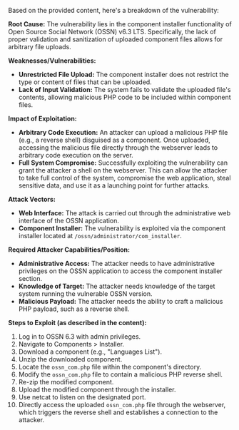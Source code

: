 Based on the provided content, here's a breakdown of the vulnerability:

**Root Cause:**
The vulnerability lies in the component installer functionality of Open Source Social Network (OSSN) v6.3 LTS. Specifically, the lack of proper validation and sanitization of uploaded component files allows for arbitrary file uploads.

**Weaknesses/Vulnerabilities:**
- **Unrestricted File Upload:** The component installer does not restrict the type or content of files that can be uploaded.
- **Lack of Input Validation:** The system fails to validate the uploaded file's contents, allowing malicious PHP code to be included within component files.

**Impact of Exploitation:**
- **Arbitrary Code Execution:** An attacker can upload a malicious PHP file (e.g., a reverse shell) disguised as a component. Once uploaded, accessing the malicious file directly through the webserver leads to arbitrary code execution on the server.
- **Full System Compromise:** Successfully exploiting the vulnerability can grant the attacker a shell on the webserver. This can allow the attacker to take full control of the system, compromise the web application, steal sensitive data, and use it as a launching point for further attacks.

**Attack Vectors:**
- **Web Interface:** The attack is carried out through the administrative web interface of the OSSN application.
- **Component Installer:** The vulnerability is exploited via the component installer located at `/ossn/administrator/com_installer`.

**Required Attacker Capabilities/Position:**
- **Administrative Access:** The attacker needs to have administrative privileges on the OSSN application to access the component installer section.
- **Knowledge of Target:** The attacker needs knowledge of the target system running the vulnerable OSSN version.
- **Malicious Payload:** The attacker needs the ability to craft a malicious PHP payload, such as a reverse shell.

**Steps to Exploit (as described in the content):**
1. Log in to OSSN 6.3 with admin privileges.
2. Navigate to Components > Installer.
3. Download a component (e.g., "Languages List").
4. Unzip the downloaded component.
5. Locate the `ossn_com.php` file within the component's directory.
6. Modify the `ossn_com.php` file to contain a malicious PHP reverse shell.
7. Re-zip the modified component.
8. Upload the modified component through the installer.
9. Use netcat to listen on the designated port.
10. Directly access the uploaded `ossn_com.php` file through the webserver, which triggers the reverse shell and establishes a connection to the attacker.